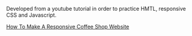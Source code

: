 Developed from a youtube tutorial in order to practice HMTL, responsive CSS and Javascript.

<a href="https://www.youtube.com/watch?v=TVFu4-Kd4oM">How To Make A Responsive Coffee Shop Website</a>



